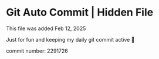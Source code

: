 # Git Auto Commit | Hidden File

This file was added Feb 12, 2025

Just for fun and keeping my daily git commit active 🤪

commit number: 2291726
